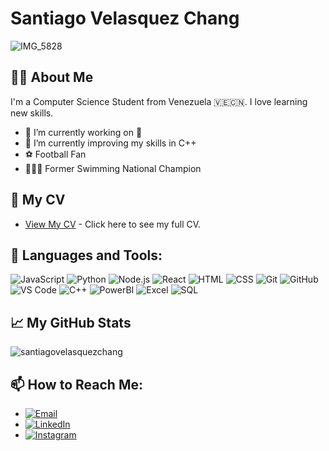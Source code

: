 # Santiago Velasquez Chang

![IMG_5828](https://github.com/santiagovelasquezchang/santiagovelasquezchang/assets/131800294/c8f4bacf-1f86-488f-801f-2601a0adbfaa)


## 👨‍💻 About Me
I'm a Computer Science Student from Venezuela 🇻🇪🇨🇳. I love learning new skills.

- 🔭 I’m currently working on 🤫
- 🌱 I’m currently improving my skills in C++
- ⚽️ Football Fan
- 🏊🏻‍♂️ Former Swimming National Champion

## 📂 My CV
- [View My CV](https://drive.google.com/file/d/1l9pjFA332SxZv7SB_WV7l5VkURwTU6RC/view?usp=sharing) - Click here to see my full CV.

## 🚀 Languages and Tools:

![JavaScript](https://img.shields.io/badge/-JavaScript-black?style=flat-square&logo=javascript)
![Python](https://img.shields.io/badge/-Python-black?style=flat-square&logo=Python)
![Node.js](https://img.shields.io/badge/-Node.js-black?style=flat-square&logo=node.js)
![React](https://img.shields.io/badge/-React-black?style=flat-square&logo=react)
![HTML](https://img.shields.io/badge/-HTML5-black?style=flat-square&logo=html5)
![CSS](https://img.shields.io/badge/-CSS3-black?style=flat-square&logo=css3)
![Git](https://img.shields.io/badge/-Git-black?style=flat-square&logo=git)
![GitHub](https://img.shields.io/badge/-GitHub-181717?style=flat-square&logo=github)
![VS Code](https://img.shields.io/badge/-VS%20Code-007ACC?style=flat-square&logo=visual-studio-code)
![C++](https://img.shields.io/badge/-C++-00599C?style=flat-square&logo=cplusplus)
![PowerBI](https://img.shields.io/badge/-PowerBI-F2C811?style=flat-square&logo=powerbi)
![Excel](https://img.shields.io/badge/-Excel-217346?style=flat-square&logo=microsoftexcel)
![SQL](https://img.shields.io/badge/-SQL-4479A1?style=flat-square&logo=mysql)

## 📈 My GitHub Stats

![santiagovelasquezchang](https://github-readme-stats.vercel.app/api?username=santiagovelasquezchang&show_icons=true&theme=radical)


## 📫 How to Reach Me:
- <a href="mailto:svelasquez2214@gmail.com"><img src="https://img.shields.io/badge/Email-D14836?style=flat-square&logo=gmail&logoColor=white" alt="Email"></a>
- <a href="https://www.linkedin.com/in/santiago-v-1b370921b/"><img src="https://img.shields.io/badge/LinkedIn-0077B5?style=flat-square&logo=linkedin&logoColor=white" alt="LinkedIn"></a>
- <a href="https://instagram.com/santivelasquez___"><img src="https://img.shields.io/badge/Instagram-E4405F?style=flat-square&logo=instagram&logoColor=white" alt="Instagram"></a>


<!--
**santiagovelasquezchang/santiagovelasquezchang** is a ✨ _special_ ✨ repository because its `README.md` (this file) appears on your GitHub profile.
# Hi there, I'm [Your Name]! 👋

